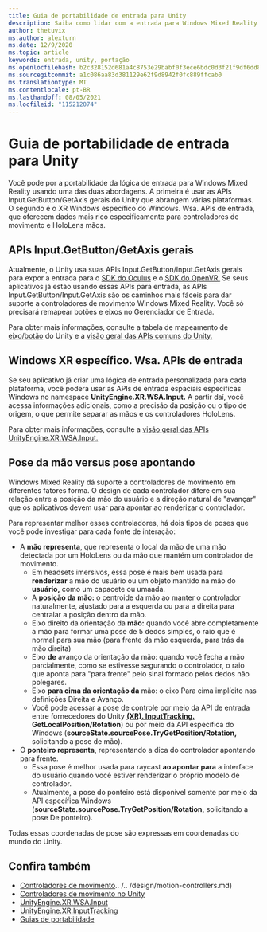 ```yaml
---
title: Guia de portabilidade de entrada para Unity
description: Saiba como lidar com a entrada para Windows Mixed Reality no Unity.
author: thetuvix
ms.author: alexturn
ms.date: 12/9/2020
ms.topic: article
keywords: entrada, unity, portação
ms.openlocfilehash: b2c328152d681a4c8753e29babf0f3ece6bdc0d3f21f9df6dd8de150c3fb47f0
ms.sourcegitcommit: a1c086aa83d381129e62f9d8942f0fc889ffcab0
ms.translationtype: MT
ms.contentlocale: pt-BR
ms.lasthandoff: 08/05/2021
ms.locfileid: "115212074"
---
```

# <a name="input-porting-guide-for-unity"></a>Guia de portabilidade de entrada para Unity

Você pode por a portabilidade da lógica de entrada para Windows Mixed Reality usando uma das duas abordagens. A primeira é usar as APIs Input.GetButton/GetAxis gerais do Unity que abrangem várias plataformas. O segundo é o XR Windows específico do Windows. Wsa. APIs de entrada, que oferecem dados mais rico especificamente para controladores de movimento e HoloLens mãos.

## <a name="general-inputgetbuttongetaxis-apis"></a>APIs Input.GetButton/GetAxis gerais

Atualmente, o Unity usa suas APIs Input.GetButton/Input.GetAxis gerais para expor a entrada para o [SDK do Oculus](https://docs.unity3d.com/Manual/OculusControllers.html) e o [SDK do OpenVR.](https://docs.unity3d.com/Manual/OpenVRControllers.html) Se seus aplicativos já estão usando essas APIs para entrada, as APIs Input.GetButton/Input.GetAxis são os caminhos mais fáceis para dar suporte a controladores de movimento Windows Mixed Reality. Você só precisará remapear botões e eixos no Gerenciador de Entrada.

Para obter mais informações, consulte a tabela de mapeamento de [eixo/botão](../unity/motion-controllers-in-unity.md#unity-buttonaxis-mapping-table) do Unity e a [visão geral das APIs comuns do Unity.](../unity/motion-controllers-in-unity.md#common-unity-apis-inputgetbuttongetaxis)

## <a name="windows-specific-xrwsainput-apis"></a>Windows XR específico. Wsa. APIs de entrada

Se seu aplicativo já criar uma lógica de entrada personalizada para cada plataforma, você poderá usar as APIs de entrada espaciais específicas Windows no namespace **UnityEngine.XR.WSA.Input.** A partir daí, você acessa informações adicionais, como a precisão da posição ou o tipo de origem, o que permite separar as mãos e os controladores HoloLens.

Para obter mais informações, consulte a [visão geral das APIs UnityEngine.XR.WSA.Input.](../unity/motion-controllers-in-unity.md#windows-specific-apis-xrwsainput)

## <a name="grip-pose-vs-pointing-pose"></a>Pose da mão versus pose apontando

Windows Mixed Reality dá suporte a controladores de movimento em diferentes fatores forma. O design de cada controlador difere em sua relação entre a posição da mão do usuário e a direção natural de "avançar" que os aplicativos devem usar para apontar ao renderizar o controlador.

Para representar melhor esses controladores, há dois tipos de poses que você pode investigar para cada fonte de interação:

* A **mão representa**, que representa o local da mão de uma mão detectada por um HoloLens ou da mão que mantém um controlador de movimento.
    * Em headsets imersivos, essa pose é mais bem usada para **renderizar** a mão do usuário ou um objeto mantido na mão do **usuário,** como um capacete ou umaada.
    * A **posição da mão:** o centroide da mão ao manter o controlador naturalmente, ajustado para a esquerda ou para a direita para centralar a posição dentro da mão.
    * Eixo direito da orientação da **mão:** quando você abre completamente a mão para formar uma pose de 5 dedos simples, o raio que é normal para sua mão (para frente da mão esquerda, para trás da mão direita)
    * Eixo **de** avanço da orientação da mão: quando você fecha a mão parcialmente, como se estivesse segurando o controlador, o raio que aponta para "para frente" pelo sinal formado pelos dedos não polegares.
    * Eixo **para cima da orientação da** mão: o eixo Para cima implícito nas definições Direita e Avanço.
    * Você pode acessar a pose de controle por meio da API de entrada entre fornecedores do Unity **[(XR). InputTracking.](https://docs.unity3d.com/ScriptReference/XR.InputTracking.html) GetLocalPosition/Rotation**) ou por meio da API específica do Windows (**sourceState.sourcePose.TryGetPosition/Rotation,** solicitando a pose de mão).
* O **ponteiro representa**, representando a dica do controlador apontando para frente.
    * Essa pose é melhor usada para raycast **ao apontar para** a interface do usuário quando você estiver renderizar o próprio modelo de controlador.
    * Atualmente, a pose do ponteiro está disponível somente por meio da API específica Windows (**sourceState.sourcePose.TryGetPosition/Rotation,** solicitando a pose De ponteiro).

Todas essas coordenadas de pose são expressas em coordenadas do mundo do Unity.

## <a name="see-also"></a>Confira também
* [Controladores de movimento]().. /.. /design/motion-controllers.md)
* [Controladores de movimento no Unity](../unity/motion-controllers-in-unity.md)
* [UnityEngine.XR.WSA.Input](https://docs.unity3d.com/ScriptReference/XR.WSA.Input.InteractionManager.html)
* [UnityEngine.XR.InputTracking](https://docs.unity3d.com/ScriptReference/XR.InputTracking.html)
* [Guias de portabilidade](porting-guides.md)
